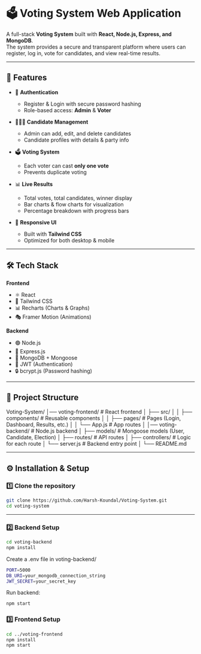 # 🗳️ Voting System Web Application

A full-stack **Voting System** built with **React, Node.js, Express, and MongoDB**.  
The system provides a secure and transparent platform where users can register, log in, vote for candidates, and view real-time results.

---

## 🚀 Features

- 🔐 **Authentication**
  - Register & Login with secure password hashing
  - Role-based access: **Admin** & **Voter**

- 🧑‍🤝‍🧑 **Candidate Management**
  - Admin can add, edit, and delete candidates
  - Candidate profiles with details & party info

- 🗳️ **Voting System**
  - Each voter can cast **only one vote**
  - Prevents duplicate voting

- 📊 **Live Results**
  - Total votes, total candidates, winner display
  - Bar charts & flow charts for visualization
  - Percentage breakdown with progress bars

- 📱 **Responsive UI**
  - Built with **Tailwind CSS**
  - Optimized for both desktop & mobile

---

## 🛠️ Tech Stack

**Frontend**
- ⚛️ React  
- 🎨 Tailwind CSS  
- 📊 Recharts (Charts & Graphs)  
- 🎭 Framer Motion (Animations)  

**Backend**
- 🟢 Node.js  
- 🚂 Express.js  
- 🍃 MongoDB + Mongoose  
- 🔑 JWT (Authentication)  
- 🔒 bcrypt.js (Password hashing)  

---

## 📂 Project Structure

Voting-System/
│── voting-frontend/        # React frontend
│   ├── src/
│   │   ├── components/     # Reusable components
│   │   ├── pages/          # Pages (Login, Dashboard, Results, etc.)
│   │   └── App.js          # App routes
│
│── voting-backend/         # Node.js backend
│   ├── models/             # Mongoose models (User, Candidate, Election)
│   ├── routes/             # API routes
│   ├── controllers/        # Logic for each route
│   └── server.js           # Backend entry point
│
└── README.md


---

## ⚙️ Installation & Setup

### 1️⃣ Clone the repository
```bash
git clone https://github.com/Harsh-Koundal/Voting-System.git
cd voting-system
```

---

### 2️⃣ Backend Setup
```bash
cd voting-backend
npm install
```
Create a .env file in voting-backend/
```bash
PORT=5000
DB_URI=your_mongodb_connection_string
JWT_SECRET=your_secret_key
```

Run backend:
```bash
npm start
```

### 3️⃣ Frontend Setup
```bash
cd ../voting-frontend
npm install
npm start
```



